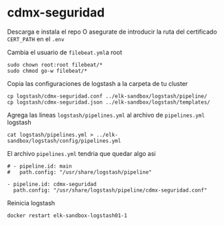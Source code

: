 # cdmx-seguridad

Descarga e instala el repo 
O asegurate de introducir la ruta del certificado `CERT_PATH` en el `.env`

Cambia el usuario de `filebeat.yml`a root
```
sudo chown root:root filebeat/*
sudo chmod go-w filebeat/*
```

Copia las configuraciones de logstash a la carpeta de tu cluster
```
cp logstash/cdmx-seguridad.conf ../elk-sandbox/logstash/pipeline/
cp logstash/cdmx-seguridad.json ../elk-sandbox/logstash/templates/
```
Agrega las lineas `logstash/pipelines.yml` al archivo de `pipelines.yml` logstash
```
cat logstash/pipelines.yml > ../elk-sandbox/logstash/config/pipelines.yml
```
El archivo `pipelines.yml` tendria que quedar algo asi
```
# - pipeline.id: main
#   path.config: "/usr/share/logstash/pipeline"

- pipeline.id: cdmx-seguridad
  path.config: "/usr/share/logstash/pipeline/cdmx-seguridad.conf"
```
Reinicia logstash
```
docker restart elk-sandbox-logstash01-1
```